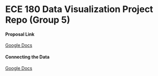 # ECE 180 Data Visualization Project Repo (Group 5)

#### Proposal Link
[Google Docs](https://docs.google.com/document/d/1MixsGSq8prR0tFKa-1jN1YVo3CZ7M9FpTq0RvENvUpc/edit# "Project Proposal")

#### Connecting the Data
[Google Docs](https://docs.google.com/document/d/1kZGFGlkoidnkXTOln879iT8-uNLwYVASxBMATs4WyIY/edit)
